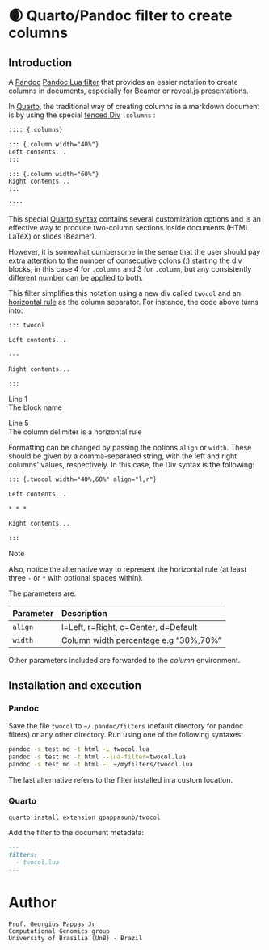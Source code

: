 # 🌒 Quarto/Pandoc filter to create columns

## Introduction

A [Pandoc](https://www.pandoc.org) [Pandoc Lua
filter](https://pandoc.org/lua-filters.html) that provides an easier
notation to create columns in documents, especially for Beamer or
reveal.js presentations.

In [Quarto](https://www.quarto.org), the traditional way of creating columns in a markdown document is by using the special [fenced Div](https://pandoc.org/demo/example33/8.18-divs-and-spans.html) 
`.columns` :

``` markdown
:::: {.columns}

::: {.column width="40%"}
Left contents...
:::

::: {.column width="60%"}
Right contents...
:::

::::
```

This special [Quarto
syntax](https://quarto.org/docs/presentations/beamer.html#multiple-columns)
contains several customization options and is an effective way to
produce two-column sections inside documents (HTML, LaTeX) or slides
(Beamer).

However, it is somewhat cumbersome in the sense that the user should pay
extra attention to the number of consecutive colons (:) starting the div
blocks, in this case 4 for `.columns` and 3 for `.column`, but any consistently different number can be applied to both.

This filter simplifies this notation using a new div called
`twocol` and an [horizontal rule](https://riptutorial.com/markdown/example/2522/horizontal-rules) as the column separator. For instance, the code above turns into:

``` markdown
::: twocol

Left contents...

---

Right contents...

:::
```

Line 1  
The block name

Line 5  
The column delimiter is a horizontal rule

Formatting can be changed by passing the options `align` or `width`.
These should be given by a comma-separated string, with the left and right columns' values, respectively. In this case, the Div syntax is the following:

``` markdown
::: {.twocol width="40%,60%" align="l,r"}

Left contents...

* * *

Right contents...

:::
```

> [!NOTE]
>
> Also, notice the alternative way to represent the horizontal rule (at
> least three `-` or `*` with optional spaces within).

The parameters are:

| Parameter | Description                           |
|:----------|:--------------------------------------|
| `align`   | l=Left, r=Right, c=Center, d=Default  |
| `width`   | Column width percentage e.g “30%,70%” |

Other parameters included are forwarded to the *column* environment.

## Installation and execution

### Pandoc

Save the file `twocol` to `~/.pandoc/filters` (default directory for
pandoc filters) or any other directory. Run using one of the following
syntaxes:

``` bash
pandoc -s test.md -t html -L twocol.lua
pandoc -s test.md -t html --lua-filter=twocol.lua
pandoc -s test.md -t html -L ~/myfilters/twocol.lua
```

The last alternative refers to the filter installed in a custom
location.

### Quarto

    quarto install extension gpappasunb/twocol

Add the filter to the document metadata:

``` markdown
---
filters:
  - twocol.lua
---
```

# Author

    Prof. Georgios Pappas Jr
    Computational Genomics group
    University of Brasilia (UnB) - Brazil
